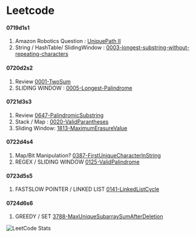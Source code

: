 # Leetcode

#### 0719d1s1
1. Amazon Robotics Question : [UniquePath II](https://leetcode.com/problems/unique-paths-ii/description/)
2. String / HashTable/ SlidingWindow : [0003-longest-substring-without-repeating-characters](https://github.com/apramm/SomeLeetodce/tree/master/0003-longest-substring-without-repeating-characters)

#### 0720d2s2
1. Review [0001-TwoSum](https://github.com/apramm/SomeLeetodce/blob/main/0001-two-sum/0001-two-sum.py) 
2. SLIDING WINDOW : [0005-Longest-Palindrome](https://github.com/apramm/SomeLeetodce/tree/main/0005-longest-palindromic-substring)

#### 0721d3s3
1. Review [0647-PalindromicSubstring](https://github.com/apramm/SomeLeetodce/tree/master/0005-longest-palindromic-substring)
2. Stack / Map : [0020-ValidParantheses](https://github.com/apramm/SomeLeetodce/tree/master/0020-valid-parentheses)
3. Sliding Window: [1813-MaximumErasureValue](https://github.com/apramm/SomeLeetodce/tree/master/1813-maximum-erasure-value)


#### 0722d4s4
1. Map/Bit Manipulation? [0387-FirstUniqueCharacterInString](https://github.com/apramm/SomeLeetodce/tree/master/0387-first-unique-character-in-a-string)
2. REGEX / SLIDING WINDOW [0125-ValidPalindrome](https://github.com/apramm/SomeLeetodce/tree/master/0125-valid-palindrome)

#### 0723d5s5
1. FASTSLOW POINTER / LINKED LIST [0141-LinkedListCycle](https://github.com/apramm/SomeLeetodce/tree/master/0141-linked-list-cycle)

#### 0724d6s6
1. GREEDY / SET [3788-MaxUniqueSubarraySumAfterDeletion](https://github.com/apramm/SomeLeetodce/tree/master/3788-maximum-unique-subarray-sum-after-deletion)


![LeetCode Stats](https://leetcard.jacoblin.cool/apramm?theme=nord&font=Hanuman&ext=activity)
